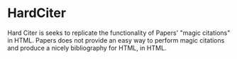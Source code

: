 # HardCiter 
Hard Citer is seeks to replicate the functionality of Papers' "magic citations" in HTML. Papers does not provide an easy way to perform magic citations and produce a nicely bibliography for HTML, in HTML.  




